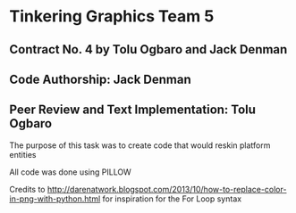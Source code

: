  # Tinkering Graphics Team 5
 
 ## Contract No. 4 by Tolu Ogbaro and Jack Denman          
 
 ## Code Authorship: Jack Denman   
 
 ## Peer Review and Text Implementation: Tolu Ogbaro

  The purpose of this task was to create code that would reskin platform entities
  
  All code was done using PILLOW
  
  Credits to http://darenatwork.blogspot.com/2013/10/how-to-replace-color-in-png-with-python.html 
  for inspiration for the For Loop syntax
  
  
